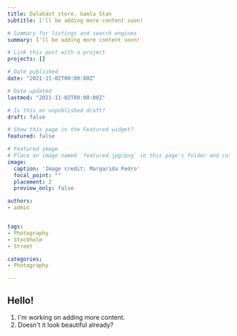 ```yaml
---
title: Dalahäst store, Gamla Stan
subtitle: I'll be adding more content soon!

# Summary for listings and search engines
summary: I'll be adding more content soon!

# Link this post with a project
projects: []

# Date published
date: "2021-11-02T00:00:00Z"

# Date updated
lastmod: "2021-11-02T00:00:00Z"

# Is this an unpublished draft?
draft: false

# Show this page in the Featured widget?
featured: false

# Featured image
# Place an image named `featured.jpg/png` in this page's folder and customize its options here.
image:
  caption: 'Image credit: Margarida Pedro'
  focal_point: ""
  placement: 2
  preview_only: false

authors:
- admin


tags:
- Photography
- Stockholm
- Street

categories:
- Photography

---
```


## Hello! 

1. I'm working on adding more content. 
2. Doesn't it look beautiful already?

